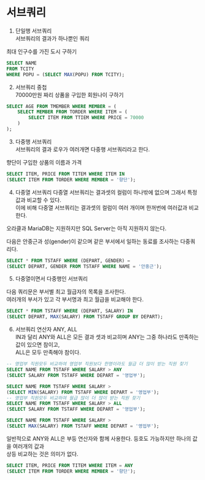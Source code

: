 # 서브쿼리

1. 단일행 서브쿼리  
서브쿼리의 결과가 하나뿐인 쿼리
  
최대 인구수를 가진 도시 구하기
```sql
SELECT NAME 
FROM TCITY 
WHERE POPU = (SELECT MAX(POPU) FROM TCITY);
```

2. 서브쿼리 중첩  
70000만원 짜리 상품을 구입한 회원나이 구하기
```SQL
SELECT AGE FROM TMEMBER WHERE MEMBER = (
    SELECT MEMBER FROM TORDER WHERE ITEM = (
        SELECT ITEM FROM TTIEM WHERE PRICE = 70000
    )
);
```

3. 다중행 서브쿼리  
서브쿼리의 결과 로우가 여러개면 다중행 서브쿼리라고 한다.  

향단이 구입한 상품의 이름과 가격
```SQL
SELECT ITEM, PRICE FROM TITEM WHERE ITEM IN
(SELECT ITEM FROM TORDER WHERE MEMBER = '향단');
```

4. 다중열 서브쿼리
다중열 서브쿼리는 결과셋의 컬럼이 하나밖에 없으며 그래서 특정값과 비교할 수 있다.  
이에 비해 다중열 서브쿼리는 결과셋의 컬럼이 여러 개이며 한꺼번에 여러값과 비교한다.  
  
오라클과 MariaDB는 지원하지만 SQL Server는 아직 지원하지 않는다.  
  
다음은 안중근과 성(gender)이 같으며 같은 부서에서 일하는  동료를 조사하는 다중쿼리다.
```sql
SELECT * FROM TSTAFF WHERE (DEPART, GENDER) =
(SELECT DEPART, GENDER FROM TSTAFF WHERE NAME = '안중근');
```

5. 다중열이면서 다중행인 서브쿼리  

다음 쿼리문은 부서별 최고 월급자의 목록을 조사한다.  
여러개의 부서가 있고 각 부서명과 최고 월급을 비교해야 한다.  

```sql
SELECT * FROM TSTAFF WHERE (DEPART, SALARY) IN 
(SELECT DEPART, MAX(SALARY) FROM TSTAFF GROUP BY DEPART);
```

6. 서브쿼리 연산자 ANY, ALL  
IN과 달리 ANY와 ALL은 모든 결과 셋과 비교히며 ANY는 그중 하나라도 만족하는 값이 있으면 참이고,  
ALL은 모두 만족해야 참이다.

```SQL
-- 영업부 직원모두 비교하여 영업부 직원보다 한명이라도 월급 더 많이 받는 직원 찾기
SELECT NAME FROM TSTAFF WHERE SALARY > ANY
(SELECT SALARY FROM TSTAFF WHERE DEPART = '영업부');

SELECT NAME FROM TSTAFF WHERE SALARY > 
(SELECT MIN(SALARY) FROM TSTAFF WHERE DEPART = '영업부');
-- 영업부 직원모두 비교하여 월급 많이 더 많이 받는 직원 찾기
SELECT NAME FROM TSTAFF WHERE SALARY > ALL
(SELECT SALARY FROM TSTAFF WHERE DEPART = '영업부');

SELECT NAME FROM TSTAFF WHERE SALARY > 
(SELECT MAX(SALARY) FROM TSTAFF WHERE DEPART = '영업부');
```

일반적으로 ANY와 ALL은 부등 연산자와 함께 사용한다. 등호도 가능하지만 하나의 값을 여러개의 값과  
상등 비교하는 것은 의미가 없다.  
```SQL
SELECT ITEM, PRICE FROM TITEM WHERE ITEM = ANY
(SELECT ITEM FROM TORDER WHERE MEMBER = '향단');
```